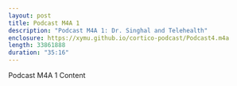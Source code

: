 ```yaml
---
layout: post
title: Podcast M4A 1
description: "Podcast M4A 1: Dr. Singhal and Telehealth"
enclosure: https://xymu.github.io/cortico-podcast/Podcast4.m4a
length: 33861888
duration: "35:16"
---
```

Podcast M4A 1 Content
